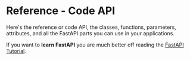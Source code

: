 # Reference - Code API

Here's the reference or code API, the classes, functions, parameters, attributes, and
all the FastAPI parts you can use in your applications.

If you want to **learn FastAPI** you are much better off reading the
[FastAPI Tutorial](https://fastapi.tiangolo.com/tutorial/).
